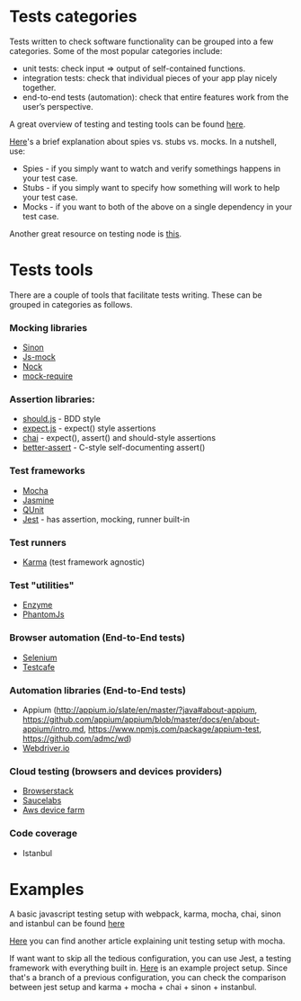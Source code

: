 # Tests categories

Tests written to check software functionality can be grouped into a few categories. Some of the most popular categories include:

* unit tests: check input => output of self-contained functions.
* integration tests: check that individual pieces of your app play nicely together.
* end-to-end tests (automation): check that entire features work from the user’s perspective.

A great overview of testing and testing tools can be found [here](https://medium.com/welldone-software/an-overview-of-javascript-testing-in-2018-f68950900bc3).

[Here](https://www.sitepoint.com/sinon-tutorial-javascript-testing-mocks-spies-stubs/)'s a brief explanation about spies vs. stubs vs. mocks. In a nutshell, use: 
* Spies - if you simply want to watch and verify somethings happens in your test case.
* Stubs - if you simply want to specify how something will work to help your test case.
* Mocks - if you want to both of the above on a single dependency in your test case.

Another great resource on testing node is [this](https://hackernoon.com/testing-node-js-in-2018-10a04dd77391).

# Tests tools

There are a couple of tools that facilitate tests writing. These can be grouped in categories as follows.

### Mocking libraries
* [Sinon](http://sinonjs.org/)
* [Js-mock](https://www.npmjs.com/package/js-mock)
* [Nock](https://github.com/nock/nock)
* [mock-require](https://github.com/boblauer/mock-require)

### Assertion libraries: 
* [should.js](https://shouldjs.github.io/) - BDD style 
* [expect.js](https://github.com/Automattic/expect.js?files=1) - expect() style assertions
* [chai](http://chaijs.com/api/) - expect(), assert() and should-style assertions
* [better-assert](https://github.com/tj/better-assert) - C-style self-documenting assert()

### Test frameworks
* [Mocha](https://mochajs.org/) 
* [Jasmine](https://jasmine.github.io/)
* [QUnit](http://qunitjs.com/)
* [Jest](https://facebook.github.io/jest/) - has assertion, mocking, runner built-in

### Test runners
* [Karma](https://karma-runner.github.io/1.0/index.html) (test framework agnostic)

### Test "utilities"
* [Enzyme](https://github.com/airbnb/enzyme)
* [PhantomJs](http://phantomjs.org/)

### Browser automation (End-to-End tests)
* [Selenium](http://www.seleniumhq.org/)
* [Testcafe](https://testcafe.devexpress.com/)

### Automation libraries (End-to-End tests)
* Appium (http://appium.io/slate/en/master/?java#about-appium, https://github.com/appium/appium/blob/master/docs/en/about-appium/intro.md, https://www.npmjs.com/package/appium-test, https://github.com/admc/wd)
* [Webdriver.io](http://webdriver.io/)

### Cloud testing (browsers and devices providers)
* [Browserstack](https://www.browserstack.com/automate)
* [Saucelabs](https://saucelabs.com/)
* [Aws device farm](https://aws.amazon.com/device-farm/)

### Code coverage
* Istanbul

# Examples

A basic javascript testing setup with webpack, karma, mocha, chai, sinon and istanbul can be found [here]( https://github.com/ancutac/javascript-testing)

[Here](https://www.sitepoint.com/unit-test-javascript-mocha-chai/)  you can find another article explaining unit testing setup with mocha.

If want want to skip all the tedious configuration, you can use Jest, a testing framework with everything built in. [Here](https://github.com/ancutac/javascript-testing/tree/jest) is an example project setup. Since that's a branch of a previous configuration, you can check the comparison between jest setup and karma + mocha + chai + sinon + instanbul.

